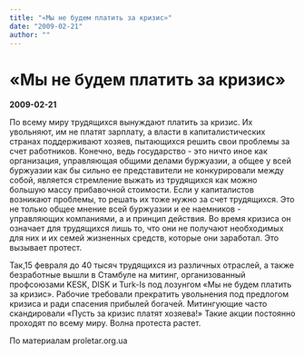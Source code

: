 ```yaml
---
title: "«Мы не будем платить за кризис»"
date: "2009-02-21"
author: ""
---
```


# «Мы не будем платить за кризис»

**2009-02-21** 

По всему миру трудящихся вынуждают платить за кризис. Их увольняют, им не платят зарплату, а власти в капиталистических странах поддерживают хозяев, пытающихся решить свои проблемы за счет работников. Конечно, ведь государство - это ничто иное как организация, управляющая общими делами буржуазии, а общее у всей буржуазии как бы сильно ее представители не конкурировали между собой, является стремление выжать из трудящихся как можно большую массу прибавочной стоимости. Если у капиталистов возникают проблемы, то решать их тоже нужно за счет трудящихся. Это не только общее мнение всей буржуазии и ее наемников - управляющих компаниями, а и принцип действия. Во время кризиса он означает для трудящихся лишь то, что они не получают необходимых для них и их семей жизненных средств, которые они заработал. Это вызывает протест.

Так,15 февраля до 40 тысяч трудящихся из различных отраслей, а также безработные вышли в Стамбуле на митинг, организованный профсоюзами KESK, DISK и Turk-Is под лозунгом «Мы не будем платить за кризис». Рабочие требовали прекратить увольнения под предлогом кризиса и ради спасения прибылей богачей. Митингующие часто скандировали «Пусть за кризис платят хозяева!» Такие акции постоянно проходят по всему миру. Волна протеста растет.

По материалам proletar.org.ua
